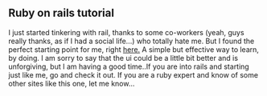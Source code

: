 <article><h2>Ruby on rails tutorial</h2>I just started tinkering with rail, thanks to some co-workers (yeah, guys really thanks, as if I had a social life...) who totally hate me. But I found the perfect starting point for me, right <a href="http://tryruby.hobix.com/" title="try ruby">here.</a> A simple but effective way to learn, by doing. I am sorry to say that the ui could be a little bit better and is unforgiving, but I am having a good time..If you are into rails and starting just like me, go and check it out. If you are a ruby expert and know of some other sites like this one, let me know...</article>